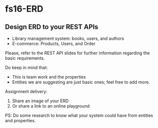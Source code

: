 # fs16-ERD

## Design ERD to your REST APIs

- Library management system: books, users, and authors
- E-commerce: Products, Users, and Order

Please, refer to the REST API slides for further information regarding the basic requirements.

Do keep in mind that:
- This is team work and the properties
- Entities we are suggesting are just basic ones; feel free to add more.

Assignment delivery:

1. Share an image of your ERD
2. Or share a link to an online playground

PS: Do some research to know what your system could have from entities and properties.
